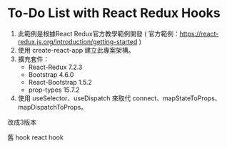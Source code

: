 # To-Do List with React Redux Hooks

1. 此範例是根據React Redux官方教學範例開發 ( 官方範例：https://react-redux.js.org/introduction/getting-started )
2. 使用 create-react-app 建立此專案架構。
2. 擴充套件：
    - React-Redux 7.2.3
    - Bootstrap 4.6.0
    - React-Bootstrap 1.5.2
    - prop-types 15.7.2
3. 使用 useSelector、useDispatch 來取代 connect、mapStateToProps、mapDispatchToProps。



改成3版本

舊
hook
react hook